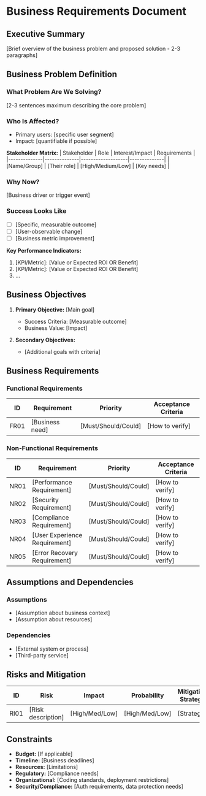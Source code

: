 # Business Requirements Document

## Executive Summary
[Brief overview of the business problem and proposed solution - 2-3 paragraphs]

## Business Problem Definition

### What Problem Are We Solving?
[2-3 sentences maximum describing the core problem]

### Who Is Affected?
- Primary users: [specific user segment]
- Impact: [quantifiable if possible]

**Stakeholder Matrix:**
| Stakeholder  | Role         | Interest/Impact   | Requirements |
|--------------|--------------|-------------------|--------------|
| [Name/Group] | [Their role] | [High/Medium/Low] | [Key needs]  |

### Why Now?
[Business driver or trigger event]

### Success Looks Like
- [ ] [Specific, measurable outcome]
- [ ] [User-observable change]
- [ ] [Business metric improvement]

**Key Performance Indicators:**
1. [KPI/Metric]: [Value or Expected ROI OR Benefit]
2. [KPI/Metric]: [Value or Expected ROI OR Benefit]
3. ...

## Business Objectives
1. **Primary Objective:** [Main goal]
   - Success Criteria: [Measurable outcome]
   - Business Value: [Impact]

2. **Secondary Objectives:**
   - [Additional goals with criteria]

## Business Requirements

### Functional Requirements
| ID    | Requirement                   | Priority              | Acceptance Criteria   |
|-------|-------------------------------|-----------------------|-----------------------|
| FR01  | [Business need]               | [Must/Should/Could]   | [How to verify]       |

### Non-Functional Requirements
| ID    | Requirement                   | Priority              | Acceptance Criteria   |
|-------|-------------------------------|-----------------------|-----------------------|
| NR01  | [Performance Requirement]     | [Must/Should/Could]   | [How to verify]       |
| NR02  | [Security Requirement]        | [Must/Should/Could]   | [How to verify]       |
| NR03  | [Compliance Requirement]      | [Must/Should/Could]   | [How to verify]       |
| NR04  | [User Experience Requirement] | [Must/Should/Could]   | [How to verify]       |
| NR05  | [Error Recovery Requirement]  | [Must/Should/Could]   | [How to verify]       |

## Assumptions and Dependencies

### Assumptions
- [Assumption about business context]
- [Assumption about resources]

### Dependencies
- [External system or process]
- [Third-party service]

## Risks and Mitigation

| ID    | Risk                  | Impact            | Probability       | Mitigation Strategy   |
|-------|-----------------------|-------------------|-------------------|-----------------------|
| RI01  | [Risk description]    | [High/Med/Low]    | [High/Med/Low]    | [Strategy]            |

## Constraints
- **Budget:** [If applicable]
- **Timeline:** [Business deadlines]
- **Resources:** [Limitations]
- **Regulatory:** [Compliance needs]
- **Organizational:** [Coding standards, deployment restrictions]
- **Security/Compliance:** [Auth requirements, data protection needs]
